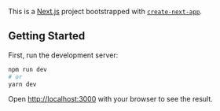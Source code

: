 This is a [Next.js](https://nextjs.org/) project bootstrapped with [`create-next-app`](https://github.com/vercel/next.js/tree/canary/packages/create-next-app).

## Getting Started

First, run the development server:
 
```bash
npm run dev
# or
yarn dev
```

Open [http://localhost:3000](http://localhost:3000) with your browser to see the result.  

 
